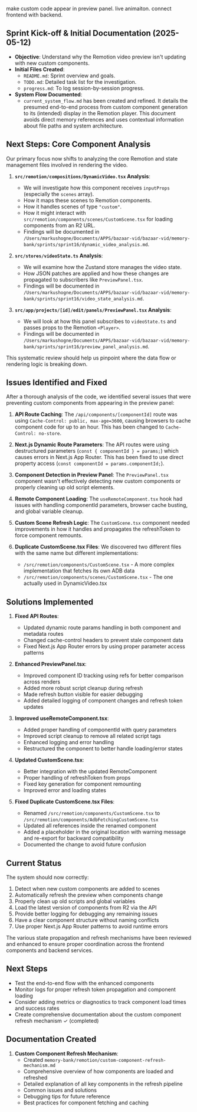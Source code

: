 make custom code appear in preview panel. live animaiton. connect frontend with backend.

## Sprint Kick-off & Initial Documentation (2025-05-12)

- **Objective**: Understand why the Remotion video preview isn't updating with new custom components.
- **Initial Files Created**:
    - `README.md`: Sprint overview and goals.
    - `TODO.md`: Detailed task list for the investigation.
    - `progress.md`: To log session-by-session progress.
- **System Flow Documented**:
    - `current_system_flow.md` has been created and refined. It details the presumed end-to-end process from custom component generation to its (intended) display in the Remotion player. This document avoids direct memory references and uses contextual information about file paths and system architecture.

## Next Steps: Core Component Analysis

Our primary focus now shifts to analyzing the core Remotion and state management files involved in rendering the video.

1.  **`src/remotion/compositions/DynamicVideo.tsx` Analysis**:
    *   We will investigate how this component receives `inputProps` (especially the `scenes` array).
    *   How it maps these scenes to Remotion components.
    *   How it handles scenes of type `"custom"`.
    *   How it might interact with `src/remotion/components/scenes/CustomScene.tsx` for loading components from an R2 URL.
    *   Findings will be documented in `/Users/markushogne/Documents/APPS/bazaar-vid/bazaar-vid/memory-bank/sprints/sprint16/dynamic_video_analysis.md`.

2.  **`src/stores/videoState.ts` Analysis**:
    *   We will examine how the Zustand store manages the video state.
    *   How JSON patches are applied and how these changes are propagated to subscribers like `PreviewPanel.tsx`.
    *   Findings will be documented in `/Users/markushogne/Documents/APPS/bazaar-vid/bazaar-vid/memory-bank/sprints/sprint16/video_state_analysis.md`.

3.  **`src/app/projects/[id]/edit/panels/PreviewPanel.tsx` Analysis**:
    *   We will look at how this panel subscribes to `videoState.ts` and passes props to the Remotion `<Player>`.
    *   Findings will be documented in `/Users/markushogne/Documents/APPS/bazaar-vid/bazaar-vid/memory-bank/sprints/sprint16/preview_panel_analysis.md`.

This systematic review should help us pinpoint where the data flow or rendering logic is breaking down.

## Issues Identified and Fixed

After a thorough analysis of the code, we identified several issues that were preventing custom components from appearing in the preview panel:

1. **API Route Caching**: The `/api/components/[componentId]` route was using `Cache-Control: public, max-age=3600`, causing browsers to cache component code for up to an hour. This has been changed to `Cache-Control: no-store`.

2. **Next.js Dynamic Route Parameters**: The API routes were using destructured parameters (`const { componentId } = params;`) which causes errors in Next.js App Router. This has been fixed to use direct property access (`const componentId = params.componentId;`).

3. **Component Detection in Preview Panel**: The `PreviewPanel.tsx` component wasn't effectively detecting new custom components or properly cleaning up old script elements.

4. **Remote Component Loading**: The `useRemoteComponent.tsx` hook had issues with handling componentId parameters, browser cache busting, and global variable cleanup.

5. **Custom Scene Refresh Logic**: The `CustomScene.tsx` component needed improvements in how it handles and propagates the refreshToken to force component remounts.

6. **Duplicate CustomScene.tsx Files**: We discovered two different files with the same name but different implementations:
   - `/src/remotion/components/CustomScene.tsx` - A more complex implementation that fetches its own ADB data
   - `/src/remotion/components/scenes/CustomScene.tsx` - The one actually used in DynamicVideo.tsx

## Solutions Implemented

1. **Fixed API Routes**:
   - Updated dynamic route params handling in both component and metadata routes
   - Changed cache-control headers to prevent stale component data
   - Fixed Next.js App Router errors by using proper parameter access patterns

2. **Enhanced PreviewPanel.tsx**:
   - Improved component ID tracking using refs for better comparison across renders
   - Added more robust script cleanup during refresh
   - Made refresh button visible for easier debugging
   - Added detailed logging of component changes and refresh token updates

3. **Improved useRemoteComponent.tsx**:
   - Added proper handling of componentId with query parameters
   - Improved script cleanup to remove all related script tags
   - Enhanced logging and error handling
   - Restructured the component to better handle loading/error states

4. **Updated CustomScene.tsx**:
   - Better integration with the updated RemoteComponent
   - Proper handling of refreshToken from props
   - Fixed key generation for component remounting
   - Improved error and loading states

5. **Fixed Duplicate CustomScene.tsx Files**:
   - Renamed `/src/remotion/components/CustomScene.tsx` to `/src/remotion/components/AdbFetchingCustomScene.tsx`
   - Updated all references inside the renamed component
   - Added a placeholder in the original location with warning message and re-export for backward compatibility
   - Documented the change to avoid future confusion

## Current Status

The system should now correctly:
1. Detect when new custom components are added to scenes
2. Automatically refresh the preview when components change
3. Properly clean up old scripts and global variables
4. Load the latest version of components from R2 via the API
5. Provide better logging for debugging any remaining issues
6. Have a clear component structure without naming conflicts
7. Use proper Next.js App Router patterns to avoid runtime errors

The various state propagation and refresh mechanisms have been reviewed and enhanced to ensure proper coordination across the frontend components and backend services.

## Next Steps

- Test the end-to-end flow with the enhanced components
- Monitor logs for proper refresh token propagation and component loading
- Consider adding metrics or diagnostics to track component load times and success rates
- Create comprehensive documentation about the custom component refresh mechanism ✓ (completed)

## Documentation Created

1. **Custom Component Refresh Mechanism**: 
   - Created `memory-bank/remotion/custom-component-refresh-mechanism.md`
   - Comprehensive overview of how components are loaded and refreshed
   - Detailed explanation of all key components in the refresh pipeline
   - Common issues and solutions
   - Debugging tips for future reference
   - Best practices for component fetching and caching